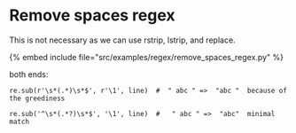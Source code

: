 # Remove spaces regex

This is not necessary as we can use rstrip, lstrip, and replace.


{% embed include file="src/examples/regex/remove_spaces_regex.py" %}


both ends:



```
re.sub(r'\s*(.*)\s*$', r'\1', line)  #  " abc " =>  "abc "  because of the greediness
```


```
re.sub('^\s*(.*?)\s*$', '\1', line)  #   " abc " =>  "abc"  minimal match
```


